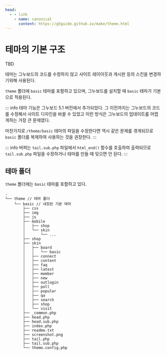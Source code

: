 ```yaml
---
head:
  - - link
    - name: canonical
      content: https://g5guide.github.io/make/theme.html
---
```

# 테마의 기본 구조

TBD

테마는 그누보드의 코드를 수정하지 않고 사이트 레이아웃과 게시판 등의 스킨을 변경하기위해 사용된다.

`theme` 폴더에 `basic` 테마를 포함하고 있으며, 그누보드를 설치할 때 `basic` 테마가 기본으로 적용된다.

::: info
테마 기능은 그누보드 5.1 버전에서 추가되었다. 그 이전까지는 그누보드의 코드를 수정해서 사이트 디자인을 바꿀 수 있었고 이런 방식은 그누보드의 업데이트를 어렵게하는 가장 큰 문제였다.

마찬가지로 `/theme/basic` 테마의 파일을 수정한다면 역시 같은 문제를 겪게되므로 `basic` 폴더를 복제하여 사용하는 것을 권장한다.
:::

::: info
버퍼는 `tail.sub.php` 파일에서 `html_end()` 함수를 호출하여 출력되므로 `tail.sub.php` 파일을 수정하거나 테마를 만들 때 잊으면 안 된다.
:::

## 테마 폴더

`theme` 폴더에는 `basic` 테마를 포함하고 있다.

```
.
└── theme // 테마 폴더
    └── basic // 내장된 기본 테마
        ├── css
        ├── img
        ├── js
        ├── mobile
        │   ├── shop
        │   └── skin
        │       └── ...
        ├── shop
        ├── skin
        │   ├── board
        │   │   └── basic
        │   ├── connect
        │   ├── content
        │   ├── faq
        │   ├── latest
        │   ├── member
        │   ├── new
        │   ├── outlogin
        │   ├── poll
        │   ├── popular
        │   ├── qa
        │   ├── search
        │   ├── shop
        │   └── visit
        ├── _common.php
        ├── head.php
        ├── head.sub.php
        ├── index.php
        ├── readme.txt
        ├── screenshot.png
        ├── tail.php
        ├── tail.sub.php
        └── theme.config.php
```
